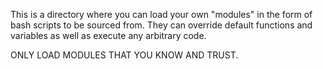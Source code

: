 This is a directory where you can load your own "modules" in the form of bash scripts to be sourced from. They can override default functions and variables as well as execute any arbitrary code.

ONLY LOAD MODULES THAT YOU KNOW AND TRUST.
